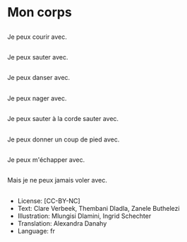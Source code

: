# Mon corps

##
Je peux courir avec.

##
Je peux sauter avec.

##
Je peux danser avec.

##
Je peux nager avec.

##
Je peux sauter à la corde sauter avec.

##
Je peux donner un coup de pied avec.

##
Je peux m'échapper avec.

##
Mais je ne peux jamais voler avec.

##
* License: [CC-BY-NC]
* Text: Clare Verbeek, Thembani Dladla, Zanele Buthelezi
* Illustration: Mlungisi Dlamini, Ingrid Schechter
* Translation: Alexandra Danahy
* Language: fr
